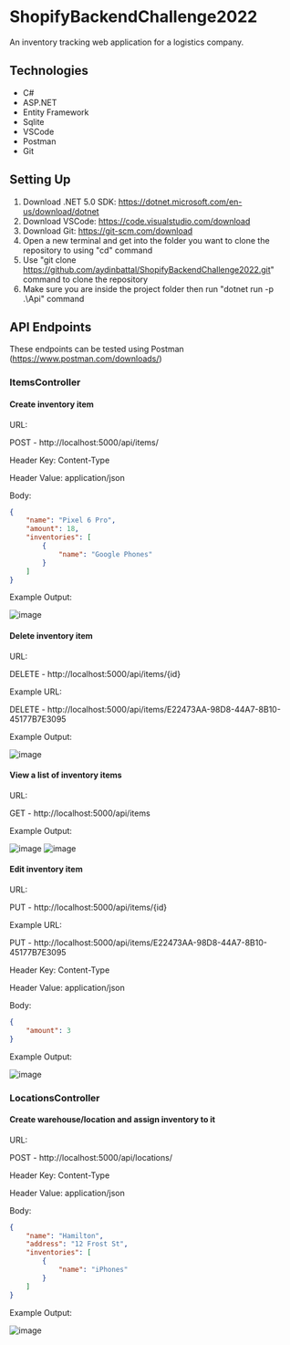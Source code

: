 # ShopifyBackendChallenge2022
An inventory tracking web application for a logistics company.

## Technologies
* C#
* ASP.NET
* Entity Framework
* Sqlite
* VSCode
* Postman
* Git

## Setting Up
1. Download .NET 5.0 SDK: https://dotnet.microsoft.com/en-us/download/dotnet
2. Download VSCode: https://code.visualstudio.com/download
3. Download Git: https://git-scm.com/download
4. Open a new terminal and get into the folder you want to clone the repository to using "cd" command
5. Use "git clone https://github.com/aydinbattal/ShopifyBackendChallenge2022.git" command to clone the repository
6. Make sure you are inside the project folder then run "dotnet run -p .\Api\" command

## API Endpoints
These endpoints can be tested using Postman (https://www.postman.com/downloads/)

### ItemsController
#### Create inventory item

URL:

POST - http://localhost:5000/api/items/ 

Header Key: Content-Type

Header Value: application/json

Body:
```json
{
    "name": "Pixel 6 Pro",
    "amount": 18,
    "inventories": [
        {
            "name": "Google Phones"
        }
    ]
}
```

Example Output:

![image](https://user-images.githubusercontent.com/59744728/150261273-0b1d23de-6232-4b8e-aee6-cc8978d836e3.png)

#### Delete inventory item

URL:

DELETE - http://localhost:5000/api/items/{id} 

Example URL:

DELETE - http://localhost:5000/api/items/E22473AA-98D8-44A7-8B10-45177B7E3095

Example Output:

![image](https://user-images.githubusercontent.com/59744728/150261486-fd676d1c-84e1-469e-9737-574fc1068a24.png)

#### View a list of inventory items

URL:

GET - http://localhost:5000/api/items

Example Output:

![image](https://user-images.githubusercontent.com/59744728/150261816-02bfa77d-8ce7-40bc-a001-9f0731199c9d.png)
![image](https://user-images.githubusercontent.com/59744728/150261849-331f9dda-50ed-47b2-bd1a-daf98ec15f86.png)

#### Edit inventory item

URL:

PUT - http://localhost:5000/api/items/{id}

Example URL:

PUT - http://localhost:5000/api/items/E22473AA-98D8-44A7-8B10-45177B7E3095

Header Key: Content-Type

Header Value: application/json

Body:
```json
{
    "amount": 3
}
```

Example Output:

![image](https://user-images.githubusercontent.com/59744728/150261637-29099d20-bdc8-46c5-845c-da55b18455e4.png)

### LocationsController
#### Create warehouse/location and assign inventory to it

URL: 

POST - http://localhost:5000/api/locations/

Header Key: Content-Type

Header Value: application/json

Body:
```json
{
    "name": "Hamilton",
    "address": "12 Frost St",
    "inventories": [
        {
            "name": "iPhones"
        }
    ]
}
```

Example Output:

![image](https://user-images.githubusercontent.com/59744728/150262060-9f8b33f6-554c-49f9-9725-f35919200621.png)

